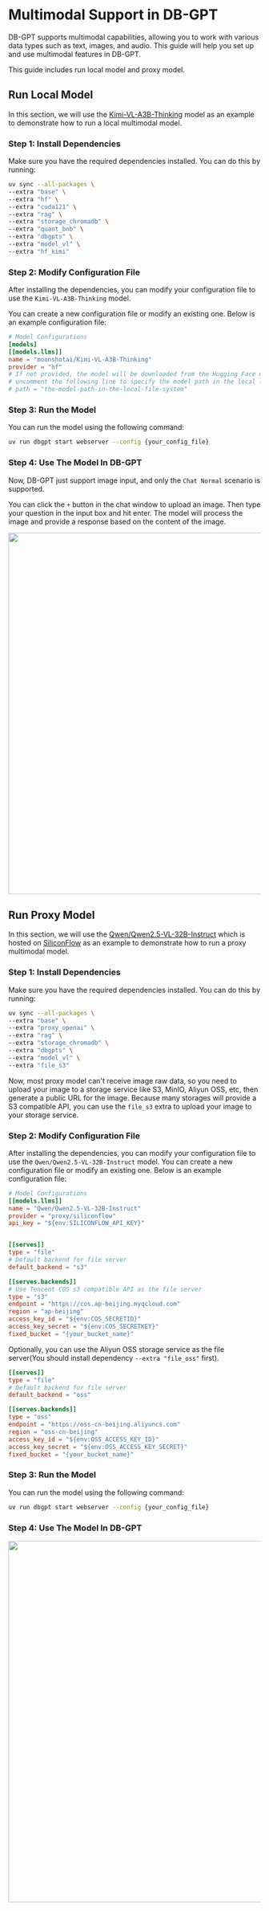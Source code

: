 # Multimodal Support in DB-GPT

DB-GPT supports multimodal capabilities, allowing you to work with various data types such as text, images, and audio. This guide will help you set up and use multimodal features in DB-GPT.

This guide includes run local model and proxy model.

## Run Local Model

In this section, we will use the [Kimi-VL-A3B-Thinking](https://huggingface.co/moonshotai/Kimi-VL-A3B-Thinking)
model as an example to demonstrate how to run a local multimodal model. 

### Step 1: Install Dependencies

Make sure you have the required dependencies installed. You can do this by running:

```bash
uv sync --all-packages \
--extra "base" \
--extra "hf" \
--extra "cuda121" \
--extra "rag" \
--extra "storage_chromadb" \
--extra "quant_bnb" \
--extra "dbgpts" \
--extra "model_vl" \
--extra "hf_kimi"
```

### Step 2: Modify Configuration File

After installing the dependencies, you can modify your configuration file to use the `Kimi-VL-A3B-Thinking` model. 

You can create a new configuration file or modify an existing one. Below is an example configuration file:

```toml
# Model Configurations
[models]
[[models.llms]]
name = "moonshotai/Kimi-VL-A3B-Thinking"
provider = "hf"
# If not provided, the model will be downloaded from the Hugging Face model hub
# uncomment the following line to specify the model path in the local file system
# path = "the-model-path-in-the-local-file-system"
```

### Step 3: Run the Model

You can run the model using the following command:

```bash
uv run dbgpt start webserver --config {your_config_file}
```

### Step 4: Use The Model In DB-GPT

Now, DB-GPT just support image input, and only the `Chat Normal` scenario is supported.

You can click the `+` button in the chat window to upload an image. Then type your question in the input box and hit enter. The model will process the image and provide a response based on the content of the image.

<p align="left">
  <img src={'/img/installation/advanced_usage/dbgpt-multimodal-local.jpg'} width="720px"/>
</p>

## Run Proxy Model

In this section, we will use the [Qwen/Qwen2.5-VL-32B-Instruct](https://huggingface.co/Qwen/Qwen2.5-VL-32B-Instruct) which is hosted on [SiliconFlow](https://siliconflow.cn/) as an example to demonstrate how to run a proxy multimodal model.

### Step 1: Install Dependencies

Make sure you have the required dependencies installed. You can do this by running:

```bash
uv sync --all-packages \
--extra "base" \
--extra "proxy_openai" \
--extra "rag" \
--extra "storage_chromadb" \
--extra "dbgpts" \
--extra "model_vl" \
--extra "file_s3"
```

Now, most proxy model can't receive image raw data, so you need to upload your image to a storage service like S3, MinIO, Aliyun OSS, etc, then generate a public URL for the image. Because many storages will provide a S3 compatible API, you can use the `file_s3` extra to upload your image to your storage service.

### Step 2: Modify Configuration File

After installing the dependencies, you can modify your configuration file to use the `Qwen/Qwen2.5-VL-32B-Instruct` model.
You can create a new configuration file or modify an existing one. Below is an example configuration file:

```toml
# Model Configurations
[[models.llms]]
name = "Qwen/Qwen2.5-VL-32B-Instruct"
provider = "proxy/siliconflow"
api_key = "${env:SILICONFLOW_API_KEY}"


[[serves]]
type = "file"
# Default backend for file server
default_backend = "s3"

[[serves.backends]]
# Use Tencent COS s3 compatible API as the file server
type = "s3"
endpoint = "https://cos.ap-beijing.myqcloud.com"
region = "ap-beijing"
access_key_id = "${env:COS_SECRETID}"
access_key_secret = "${env:COS_SECRETKEY}"
fixed_bucket = "{your_bucket_name}"
```

Optionally, you can use the Aliyun OSS storage service as the file server(You should install dependency `--extra "file_oss"` first).

```toml
[[serves]]
type = "file"
# Default backend for file server
default_backend = "oss"

[[serves.backends]]
type = "oss"
endpoint = "https://oss-cn-beijing.aliyuncs.com"
region = "oss-cn-beijing"
access_key_id = "${env:OSS_ACCESS_KEY_ID}"
access_key_secret = "${env:OSS_ACCESS_KEY_SECRET}"
fixed_bucket = "{your_bucket_name}"
```

### Step 3: Run the Model
You can run the model using the following command:

```bash
uv run dbgpt start webserver --config {your_config_file}
```

### Step 4: Use The Model In DB-GPT

<p align="left">
  <img src={'/img/installation/advanced_usage/dbgpt-multimodal-proxy.jpg'} width="720px"/>
</p>
